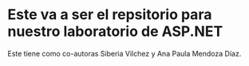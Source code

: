 # Este va a ser el repsitorio para nuestro laboratorio de ASP.NET

Este tiene como co-autoras Siberia Vilchez y Ana Paula Mendoza Díaz.